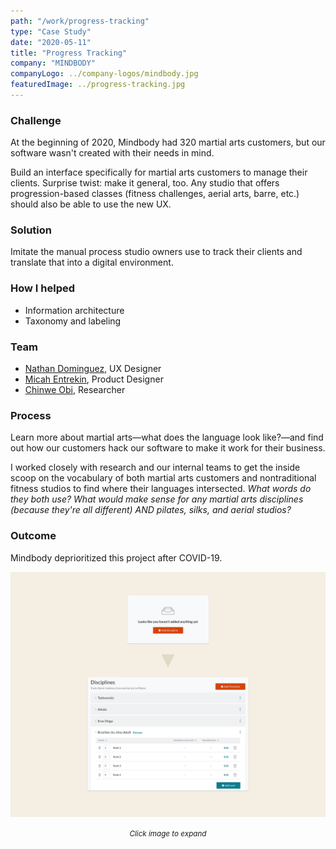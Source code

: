 ```yaml
---
path: "/work/progress-tracking"
type: "Case Study"
date: "2020-05-11"
title: "Progress Tracking"
company: "MINDBODY"
companyLogo: ../company-logos/mindbody.jpg
featuredImage: ../progress-tracking.jpg
---
```


### Challenge

At the beginning of 2020, Mindbody had 320 martial arts customers, but our software wasn't created with their needs in mind.

Build an interface specifically for martial arts customers to manage their clients. Surprise twist: make it general, too. Any studio that offers progression-based classes (fitness challenges, aerial arts, barre, etc.) should also be able to use the new UX.

### Solution

Imitate the manual process studio owners use to track their clients and translate that into a digital environment.

### How I helped

- Information architecture
- Taxonomy and labeling

### Team

- <a href="https://www.linkedin.com/in/nathandominguez/" rel="noopener noreferrer" target="_blank">Nathan Dominguez</a>, UX Designer
- <a href="https://www.linkedin.com/in/micah-entrekin-9328262b/" rel="noopener noreferrer" target="_blank">Micah Entrekin</a>, Product Designer
- <a href="https://www.linkedin.com/in/chinweobi/" rel="noopener noreferrer" target="_blank">Chinwe Obi</a>, Researcher

### Process

Learn more about martial arts—what does the language look like?—and find out how our customers hack our software to make it work for their business.

I worked closely with research and our internal teams to get the inside scoop on the vocabulary of both martial arts customers and nontraditional fitness studios to find where their languages intersected. _What words do they both use? What would make sense for any martial arts disciplines (because they're all different) AND pilates, silks, and aerial studios?_

### Outcome

Mindbody deprioritized this project after COVID-19.

![Progress tracking flow](progress-tracking-flow.png)

<center><small><em>Click image to expand</em></small></center>
